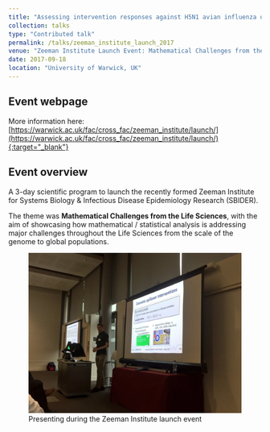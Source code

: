 ```yaml
---
title: "Assessing intervention responses against H5N1 avian influenza outbreaks in Bangladesh"
collection: talks
type: "Contributed talk"
permalink: /talks/zeeman_institute_launch_2017
venue: "Zeeman Institute Launch Event: Mathematical Challenges from the Life Sciences Workshop"
date: 2017-09-18
location: "University of Warwick, UK"
---
```


## Event webpage

More information here: [https://warwick.ac.uk/fac/cross_fac/zeeman_institute/launch/](https://warwick.ac.uk/fac/cross_fac/zeeman_institute/launch/){:target="_blank"}

## Event overview

A 3-day scientific program to launch the recently formed Zeeman Institute for Systems Biology & Infectious Disease Epidemiology Research (SBIDER).

The theme was **Mathematical Challenges from the Life Sciences**, with the aim of showcasing how mathematical / statistical analysis is addressing major challenges throughout the Life Sciences from the scale of the genome to global populations.

<figure>
  <img src="/images/TalkImages/ZeemanLaunch2017.jpg" alt="Presenting photo"/>
  <figcaption> Presenting during the Zeeman Institute launch event </figcaption>
</figure>
